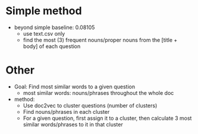 # Simple method
- beyond simple baseline: 0.08105
	+ use text.csv only
	+ find the most (3) frequent nouns/proper nouns from the [title + body] of each question

# Other
- Goal: Find most similar words to a given question
    + most similar words: nouns/phrases throughout the whole doc
- method:
    + Use doc2vec to cluster questions (number of clusters)
    + Find nouns/phrases in each cluster
    + For a given question, first assign it to a cluster, then calculate 3 most similar words/phrases to it in that cluster